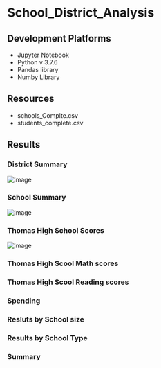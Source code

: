# School_District_Analysis



## Development Platforms

 - Jupyter Notebook
 - Python v 3.7.6
 - Pandas library
 - Numby Library

## Resources
 - schools_Complte.csv
 - students_complete.csv

## Results



### District Summary

![image](https://user-images.githubusercontent.com/94253815/146627702-6e947c5d-023f-459f-8cdd-75e820fab993.png)


### School Summary

![image](https://user-images.githubusercontent.com/94253815/146627726-d0e3c462-44a1-419b-9f15-fc1b7ffbc249.png)


### Thomas High School Scores
![image](https://user-images.githubusercontent.com/94253815/146627971-c7a15ffe-64ae-4ef1-9964-ebe5165a517f.png)



### Thomas High Scool Math scores



### Thomas High Scool Reading scores



### Spending



### Resluts by School size



### Results by School Type



### Summary
